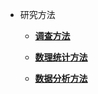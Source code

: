 - 研究方法

   - [**调查方法**](/研究方法/1、调查方法.md)

   - [**数理统计方法**](/研究方法/2、数理统计方法.md)

   - [**数据分析方法**](/研究方法/3、数据分析方法.md)
